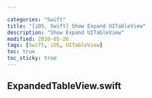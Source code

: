 ```yaml
---

categories: "Swift"
title: "[iOS, Swift] Show Expand UITableView"
description: "Show Expand UITableView"
modified: 2020-05-26
tags: [Swift, iOS, UITableView]
toc: true
toc_sticky: true
---
```


## ExpandedTableView.swift
<script src="https://gist.github.com/tigi44/11ea867de99aba0b540bfb6c051811e8.js"></script>
